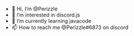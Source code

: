 - 👋 Hi, I’m @Perizzle
- 👀 I’m interested in discord.js
- 🌱 I’m currently learning javacode
- 📫 How to reach me @Perizzle#6873 on discord
